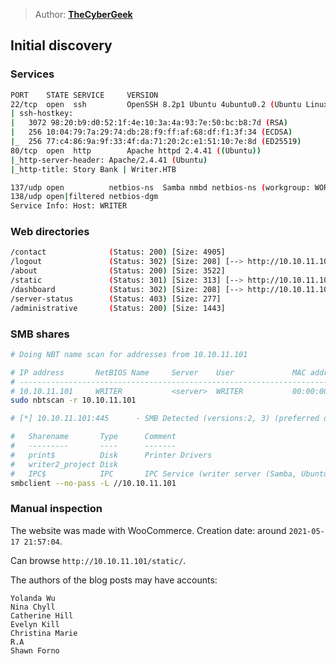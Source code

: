 > Author: **[TheCyberGeek][author-profile]**

## Initial discovery

### Services

```bash
PORT    STATE SERVICE     VERSION
22/tcp  open  ssh         OpenSSH 8.2p1 Ubuntu 4ubuntu0.2 (Ubuntu Linux; protocol 2.0)
| ssh-hostkey: 
|   3072 98:20:b9:d0:52:1f:4e:10:3a:4a:93:7e:50:bc:b8:7d (RSA)
|   256 10:04:79:7a:29:74:db:28:f9:ff:af:68:df:f1:3f:34 (ECDSA)
|_  256 77:c4:86:9a:9f:33:4f:da:71:20:2c:e1:51:10:7e:8d (ED25519)
80/tcp  open  http        Apache httpd 2.4.41 ((Ubuntu))
|_http-server-header: Apache/2.4.41 (Ubuntu)
|_http-title: Story Bank | Writer.HTB
```

```bash
137/udp open          netbios-ns  Samba nmbd netbios-ns (workgroup: WORKGROUP)
138/udp open|filtered netbios-dgm
Service Info: Host: WRITER
```

### Web directories

```bash
/contact              (Status: 200) [Size: 4905]
/logout               (Status: 302) [Size: 208] [--> http://10.10.11.101/]
/about                (Status: 200) [Size: 3522]                          
/static               (Status: 301) [Size: 313] [--> http://10.10.11.101/static/]
/dashboard            (Status: 302) [Size: 208] [--> http://10.10.11.101/]       
/server-status        (Status: 403) [Size: 277]                                  
/administrative       (Status: 200) [Size: 1443] 
```

### SMB shares

```bash
# Doing NBT name scan for addresses from 10.10.11.101

# IP address       NetBIOS Name     Server    User             MAC address      
# ------------------------------------------------------------------------------
# 10.10.11.101     WRITER           <server>  WRITER           00:00:00:00:00:00
sudo nbtscan -r 10.10.11.101
```

```bash
# [*] 10.10.11.101:445      - SMB Detected (versions:2, 3) (preferred dialect:SMB 3.1.1) (compression capabilities:) (encryption capabilities:AES-128-CCM) (signatures:optional) (guid:{74697277-7265-0000-0000-000000000000}) (authentication domain:WRITER)
```

```bash
# 	Sharename       Type      Comment
# 	---------       ----      -------
# 	print$          Disk      Printer Drivers
# 	writer2_project Disk      
# 	IPC$            IPC       IPC Service (writer server (Samba, Ubuntu))
smbclient --no-pass -L //10.10.11.101
```

### Manual inspection

The website was made with WooCommerce.
Creation date: around `2021-05-17 21:57:04`.

Can browse `http://10.10.11.101/static/`.

The authors of the blog posts may have accounts:

```
Yolanda Wu
Nina Chyll
Catherine Hill
Evelyn Kill
Christina Marie
R.A
Shawn Forno
```

[author-profile]: https://app.hackthebox.eu/users/114053
